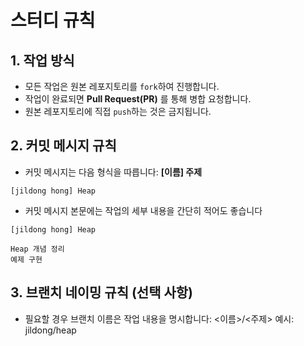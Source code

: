 # 스터디 규칙

## 1. 작업 방식
- 모든 작업은 원본 레포지토리를 `fork`하여 진행합니다.
- 작업이 완료되면 **Pull Request(PR)** 를 통해 병합 요청합니다.
- 원본 레포지토리에 직접 `push`하는 것은 금지됩니다.

## 2. 커밋 메시지 규칙
- 커밋 메시지는 다음 형식을 따릅니다: **[이름] 주제**
```
[jildong hong] Heap
```

- 커밋 메시지 본문에는 작업의 세부 내용을 간단히 적어도 좋습니다
```
[jildong hong] Heap

Heap 개념 정리
예제 구현
```

## 3. 브랜치 네이밍 규칙 (선택 사항)
- 필요할 경우 브랜치 이름은 작업 내용을 명시합니다:
<이름>/<주제> 예시: jildong/heap